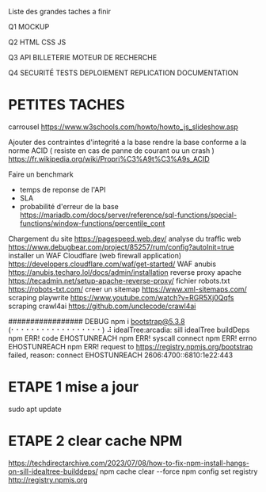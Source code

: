 Liste des grandes taches a finir

Q1 
MOCKUP

Q2
HTML CSS JS

Q3
API
BILLETERIE
MOTEUR DE RECHERCHE

Q4
SECURITÉ
TESTS
DEPLOIEMENT
REPLICATION
DOCUMENTATION


# PETITES TACHES
carrousel
https://www.w3schools.com/howto/howto_js_slideshow.asp

Ajouter des contraintes d'integrité a la base
rendre la base conforme a la norme ACID ( resiste en cas de panne de courant ou un crash )
https://fr.wikipedia.org/wiki/Propri%C3%A9t%C3%A9s_ACID

Faire un benchmark
- temps de reponse de l'API
- SLA
- probabilité d'erreur de la base
https://mariadb.com/docs/server/reference/sql-functions/special-functions/window-functions/percentile_cont

Chargement du site
https://pagespeed.web.dev/
analyse du traffic web
https://www.debugbear.com/project/85257/rum/config?autoInit=true
installer un WAF Cloudflare (web firewall application)
https://developers.cloudflare.com/waf/get-started/
WAF anubis
https://anubis.techaro.lol/docs/admin/installation
reverse proxy apache
https://tecadmin.net/setup-apache-reverse-proxy/
fichier robots.txt
https://robots-txt.com/
creer un sitemap
https://www.xml-sitemaps.com/
scraping playwrite
https://www.youtube.com/watch?v=RGR5Xj0Qqfs
scraping crawl4ai
https://github.com/unclecode/crawl4ai

################# DEBUG
npm i bootstrap@5.3.8
(⠂⠂⠂⠂⠂⠂⠂⠂⠂⠂⠂⠂⠂⠂⠂⠂⠂⠂) ⠼ idealTree:arcadia: sill idealTree buildDeps
npm ERR! code EHOSTUNREACH
npm ERR! syscall connect
npm ERR! errno EHOSTUNREACH
npm ERR! request to https://registry.npmjs.org/bootstrap failed, reason: connect EHOSTUNREACH 2606:4700::6810:1e22:443

# ETAPE 1 mise a jour
sudo apt update

# ETAPE 2 clear cache NPM
https://techdirectarchive.com/2023/07/08/how-to-fix-npm-install-hangs-on-sill-idealtree-builddeps/
npm cache clear --force
npm config set registry http://registry.npmjs.org

